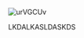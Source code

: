 ![urVGCUv](https://user-images.githubusercontent.com/96656340/204233104-0b796d7d-b0af-4fce-98ec-b94d6a55b3c4.png)

LKDALKASLDASKDS
